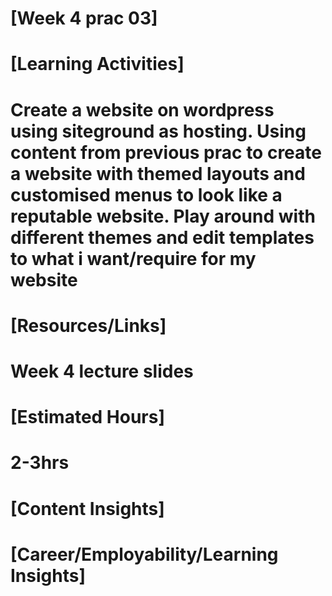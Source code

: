 # [Week 4 prac 03]
# [Learning Activities]
# Create a website on wordpress using siteground as hosting. Using content from previous prac to create a website with themed layouts and customised menus to look like a reputable website. Play around with different themes and edit templates to what i want/require for my website
# [Resources/Links]
# Week 4 lecture slides
# 
# [Estimated Hours]
# 2-3hrs
# [Content Insights]
# 
# [Career/Employability/Learning Insights]
# 
